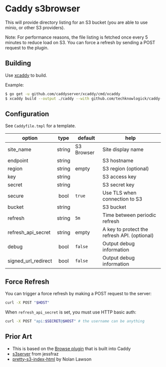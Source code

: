 # Caddy s3browser

This will provide directory listing for an S3 bucket (you are able to use minio, or other S3 providers).

Note: For performance reasons, the file listing is fetched once every 5 minutes to reduce load on S3. You can force a refresh by sending a POST request to the plugin.

## Building

Use [xcaddy](https://github.com/caddyserver/xcaddy) to build.

Example:
````bash
$ go get -u github.com/caddyserver/xcaddy/cmd/xcaddy
$ xcaddy build --output ./caddy --with github.com/techknowlogick/caddy-s3browser
````

## Configuration

See `Caddyfile.tmpl` for a template.

|  option   |  type  |  default   | help |
|-----------|:------:|------------|------|
| site_name           | string | S3 Browser | Site display name |
| endpoint            | string |            | S3 hostname |
| region              | string |   empty    | S3 region (optional) |
| key                 | string |            | S3 access key |
| secret              | string |            | S3 secret key |
| secure              |  bool  |   `true`   | Use TLS when connection to S3 |
| bucket              | string |            | S3 bucket |
| refresh             | string |    `5m`    | Time between periodic refresh |
| refresh_api_secret  | string |   empty    | A key to protect the refresh API. (optional) |
| debug               |  bool  |   `false`  | Output debug information |
| signed_url_redirect |  bool  |   `false`  | Output debug information |


## Force Refresh

You can trigger a force refresh by making a POST request to the server:
```bash
curl -X POST "$HOST"
```

When `refresh_api_secret` is set, you must use HTTP basic auth:
```bash
curl -X POST "api:$SECRET@$HOST" # the username can be anything
```


## Prior Art
* This is based on the [Browse plugin](https://github.com/mholt/caddy/tree/master/caddyhttp/browse) that is built into Caddy
* [s3server](https://github.com/jessfraz/s3server) from jessfraz
* [pretty-s3-index-html](https://github.com/nolanlawson/pretty-s3-index-html) by Nolan Lawson
